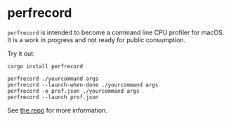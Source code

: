 # perfrecord

`perfrecord` is intended to become a command line CPU profiler for macOS.
It is a work in progress and not ready for public consumption.

Try it out:

```
cargo install perfrecord

perfrecord ./yourcommand args
perfrecord --launch-when-done ./yourcommand args
perfrecord -o prof.json ./yourcommand args
perfrecord --launch prof.json
```

See [the repo](https://github.com/mstange/perfrecord/) for more information.
